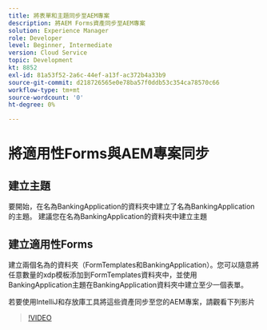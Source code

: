 ```yaml
---
title: 將表單和主題同步至AEM專案
description: 將AEM Forms資產同步至AEM專案
solution: Experience Manager
role: Developer
level: Beginner, Intermediate
version: Cloud Service
topic: Development
kt: 8852
exl-id: 81a53f52-2a6c-44ef-a13f-ac372b4a33b9
source-git-commit: d218726565e0e78ba57f0ddb53c354ca78570c66
workflow-type: tm+mt
source-wordcount: '0'
ht-degree: 0%

---
```


# 將適用性Forms與AEM專案同步

## 建立主題

要開始，在名為BankingApplication的資料夾中建立了名為BankingApplication的主題。 建議您在名為BankingApplication的資料夾中建立主題

## 建立適用性Forms

建立兩個名為的資料夾（FormTemplates和BankingApplication）。您可以隨意將任意數量的xdp模板添加到FormTemplates資料夾中，並使用BankingApplication主題在BankingApplication資料夾中建立至少一個表單。

若要使用IntelliJ和存放庫工具將這些資產同步至您的AEM專案，請觀看下列影片

>[!VIDEO](https://video.tv.adobe.com/v/336937?quality=12&learn=on)
